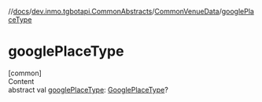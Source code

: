 //[docs](../../../index.md)/[dev.inmo.tgbotapi.CommonAbstracts](../index.md)/[CommonVenueData](index.md)/[googlePlaceType](google-place-type.md)



# googlePlaceType  
[common]  
Content  
abstract val [googlePlaceType](google-place-type.md): [GooglePlaceType](../../dev.inmo.tgbotapi.types/index.md#%5Bdev.inmo.tgbotapi.types%2FGooglePlaceType%2F%2F%2FPointingToDeclaration%2F%5D%2FClasslikes%2F625018081)?  



